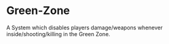 # Green-Zone
A System which disables players damage/weapons whenever inside/shooting/killing in the Green Zone.
